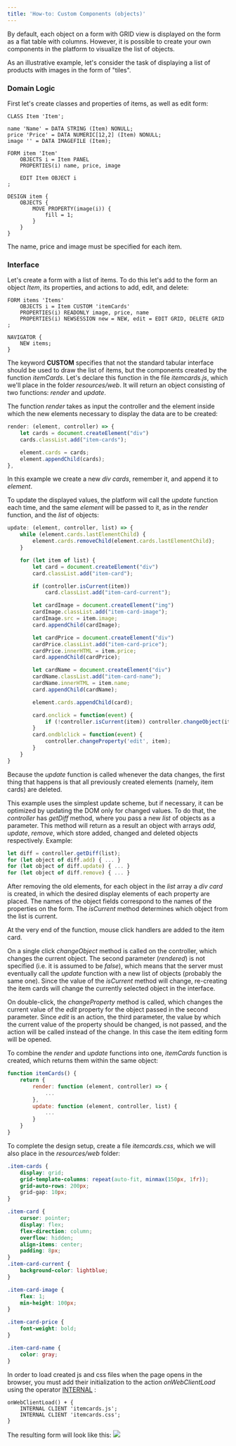 ```yaml
---
title: 'How-to: Custom Components (objects)'
---
```


By default, each object on a form with GRID view is displayed on the form as a flat table with columns.
However, it is possible to create your own components in the platform to visualize the list of objects.

As an illustrative example, let's consider the task of displaying a list of products with images in the form of "tiles".

### Domain Logic

First let's create classes and properties of items, as well as edit form:

```lsf
CLASS Item 'Item';

name 'Name' = DATA STRING (Item) NONULL;
price 'Price' = DATA NUMERIC[12,2] (Item) NONULL;
image '' = DATA IMAGEFILE (Item);

FORM item 'Item'
    OBJECTS i = Item PANEL
    PROPERTIES(i) name, price, image
    
    EDIT Item OBJECT i
;

DESIGN item {
    OBJECTS {
        MOVE PROPERTY(image(i)) {
            fill = 1;
        }
    }
}
```
The name, price and image must be specified for each item.

### Interface

Let's create a form with a list of items. To do this let's add to the form an object _Item_, its properties, and actions to add, edit, and delete:
```lsf
FORM items 'Items'
    OBJECTS i = Item CUSTOM 'itemCards'
    PROPERTIES(i) READONLY image, price, name
    PROPERTIES(i) NEWSESSION new = NEW, edit = EDIT GRID, DELETE GRID
;

NAVIGATOR {
    NEW items;
}
```
The keyword **CUSTOM** specifies that not the standard tabular interface should be used to draw the list of items,
but the components created by the function _itemCards_. Let's declare this function in the file _itemcards.js_, which we'll place in the folder _resources/web_.
It will return an object consisting of two functions: _render_ and _update_.

The function _render_ takes as input the controller and the element inside which the new elements necessary to display the data are to be created:
```js
render: (element, controller) => {
    let cards = document.createElement("div")
    cards.classList.add("item-cards");

    element.cards = cards;
    element.appendChild(cards);
},
```
In this example we create a new _div_ _cards_, remember it, and append it to _element_.

To update the displayed values, the platform will call the _update_ function each time, and the same _element_ will be passed to it,
as in the _render_ function, and the _list_ of objects:
```js
update: (element, controller, list) => {
    while (element.cards.lastElementChild) {
        element.cards.removeChild(element.cards.lastElementChild);
    }

    for (let item of list) {
        let card = document.createElement("div")
        card.classList.add("item-card");

        if (controller.isCurrent(item))
            card.classList.add("item-card-current");

        let cardImage = document.createElement("img")
        cardImage.classList.add("item-card-image");
        cardImage.src = item.image;
        card.appendChild(cardImage);

        let cardPrice = document.createElement("div")
        cardPrice.classList.add("item-card-price");
        cardPrice.innerHTML = item.price;
        card.appendChild(cardPrice);

        let cardName = document.createElement("div")
        cardName.classList.add("item-card-name");
        cardName.innerHTML = item.name;
        card.appendChild(cardName);

        element.cards.appendChild(card);

        card.onclick = function(event) {
            if (!controller.isCurrent(item)) controller.changeObject(item);
        }
        card.ondblclick = function(event) {
            controller.changeProperty('edit', item);
        }
    }
}
```
Because the _update_ function is called whenever the data changes, the first thing that happens is that all previously created elements (namely, item cards) are deleted.

This example uses the simplest update scheme, but if necessary, it can be optimized by updating the DOM only for changed values.
To do that, the _controller_ has _getDiff_ method, where you pass a new _list_ of objects as a parameter.
This method will return as a result an object with arrays _add_, _update_, _remove_, which store added, changed and deleted objects respectively.
Example:
```js
let diff = controller.getDiff(list);
for (let object of diff.add) { ... }
for (let object of diff.update) { ... }
for (let object of diff.remove) { ... }
```

After removing the old elements, for each object in the _list_ array a _div_ _card_ is created, in which the desired display elements of each property are placed.
The names of the object fields correspond to the names of the properties on the form. The _isCurrent_ method determines which object from the list is current.

At the very end of the function, mouse click handlers are added to the item card. 

On a single click _changeObject_ method is called on the controller, which changes the current object.
The second parameter (_rendered_) is not specified (i.e. it is assumed to be _false_), which means that the server must eventually call the _update_ function with a new list of objects (probably the same one).
Since the value of the _isCurrent_ method will change, re-creating the item cards will change the currently selected object in the interface.

On double-click, the _changeProperty_ method is called, which changes the current value of the _edit_ property for the object passed in the second parameter.
Since _edit_ is an action, the third parameter, the value by which the current value of the property should be changed, is not passed, and the action will be called instead of the change.
In this case the item editing form will be opened.

To combine the _render_ and _update_ functions into one, _itemCards_ function is created, which returns them within the same object:
```js
function itemCards() {
    return {
        render: function (element, controller) => {
            ...
        },
        update: function (element, controller, list) {
            ...
        }
    }
}
```

To complete the design setup, create a file _itemcards.css_, which we will also place in the _resources/web_ folder:
```css
.item-cards {
    display: grid;
    grid-template-columns: repeat(auto-fit, minmax(150px, 1fr));
    grid-auto-rows: 200px;
    grid-gap: 10px;
}

.item-card {
    cursor: pointer;
    display: flex;
    flex-direction: column;
    overflow: hidden;
    align-items: center;
    padding: 8px;
}
.item-card-current {
    background-color: lightblue;
}

.item-card-image {
    flex: 1;
    min-height: 100px;
}

.item-card-price {
    font-weight: bold;
}

.item-card-name {
    color: gray;
}
```

In order to load created js and css files when the page opens in the browser, you must add their initialization to the action _onWebClientLoad_ using the operator [INTERNAL](INTERNAL_operator.md) :
```lsf
onWebClientLoad() + {
    INTERNAL CLIENT 'itemcards.js';
    INTERNAL CLIENT 'itemcards.css';
}
```

The resulting form will look like this:
![](images/How-to_Custom_components_objects.png)